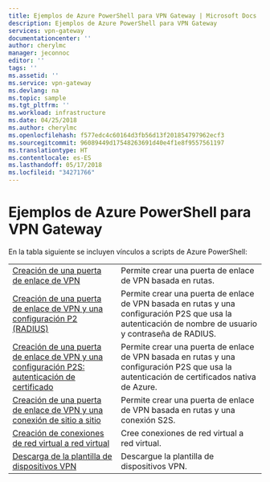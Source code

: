```yaml
---
title: Ejemplos de Azure PowerShell para VPN Gateway | Microsoft Docs
description: Ejemplos de Azure PowerShell para VPN Gateway
services: vpn-gateway
documentationcenter: ''
author: cherylmc
manager: jeconnoc
editor: ''
tags: ''
ms.assetid: ''
ms.service: vpn-gateway
ms.devlang: na
ms.topic: sample
ms.tgt_pltfrm: ''
ms.workload: infrastructure
ms.date: 04/25/2018
ms.author: cherylmc
ms.openlocfilehash: f577edc4c60164d3fb56d13f201854797962ecf3
ms.sourcegitcommit: 96089449d17548263691d40e4f1e8f9557561197
ms.translationtype: HT
ms.contentlocale: es-ES
ms.lasthandoff: 05/17/2018
ms.locfileid: "34271766"
---
```

# <a name="azure-powershell-samples-for-vpn-gateway"></a>Ejemplos de Azure PowerShell para VPN Gateway

En la tabla siguiente se incluyen vínculos a scripts de Azure PowerShell:

| | |
|----|----|
| [Creación de una puerta de enlace de VPN](./scripts/vpn-gateway-sample-create-vpn-gateway-powershell.md) | Permite crear una puerta de enlace de VPN basada en rutas. |
| [Creación de una puerta de enlace de VPN y una configuración P2 (RADIUS)](./scripts/vpn-gateway-sample-point-to-site-radius-authentication-powershell.md) | Permite crear una puerta de enlace de VPN basada en rutas y una configuración P2S que usa la autenticación de nombre de usuario y contraseña de RADIUS. |
| [Creación de una puerta de enlace de VPN y una configuración P2S: autenticación de certificado](./scripts/vpn-gateway-sample-point-to-site-certificate-authentication-powershell.md) | Permite crear una puerta de enlace de VPN basada en rutas y una configuración P2S que usa la autenticación de certificados nativa de Azure. |
| [Creación de una puerta de enlace de VPN y una conexión de sitio a sitio](./scripts/vpn-gateway-sample-site-to-site-powershell.md) | Permite crear una puerta de enlace de VPN basada en rutas y una conexión S2S. |
| [Creación de conexiones de red virtual a red virtual](./scripts/vpn-gateway-sample-vnet-vnet-powershell.md) | Cree conexiones de red virtual a red virtual. |
| [Descarga de la plantilla de dispositivos VPN](./scripts/vpn-gateway-sample-site-to-site-download-devicescript-powershell.md) | Descargue la plantilla de dispositivos VPN. |
